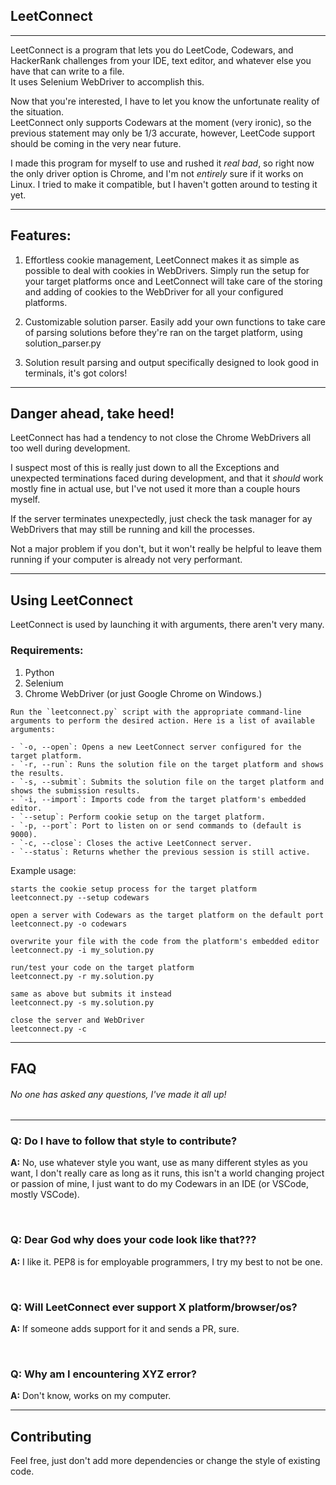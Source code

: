 ## LeetConnect
---

LeetConnect is a program that lets you do LeetCode, Codewars, and HackerRank challenges from your IDE, text editor, and whatever else you have that can write to a file. <br>
It uses Selenium WebDriver to accomplish this.

Now that you're interested, I have to let you know the unfortunate reality of the situation. <br> LeetConnect only supports Codewars at the moment (very ironic), so the previous statement may only be 1/3 accurate, however, LeetCode support should be coming in the very near future.

I made this program for myself to use and rushed it *real bad*, so right now the only driver option is Chrome, and I'm not *entirely* sure if it works on Linux. I tried to make it compatible, but I haven't gotten around to testing it yet.

---


## Features:

1. Effortless cookie management, LeetConnect makes it as simple as possible to deal with cookies in WebDrivers. Simply run the setup for your target platforms once and LeetConnect will take care of the storing and adding of cookies to the WebDriver for all your configured platforms.

2. Customizable solution parser. Easily add your own functions to take care of parsing solutions before they're ran on the target platform, using solution_parser.py

3. Solution result parsing and output specifically designed to look good in terminals, it's got colors!
---

## Danger ahead, take heed!

LeetConnect has had a tendency to not close the Chrome WebDrivers all too well during development. 

 I suspect most of this is really just down to all the Exceptions and unexpected terminations faced during development, and that it *should* work mostly fine in actual use, but I've not used it more than a couple hours myself.

 If the server terminates unexpectedly, just check the task manager for ay WebDrivers that may still be running and kill the processes.
 
  Not a major problem if you don't, but it won't really be helpful to leave them running if your computer is already not very performant.

---

## Using LeetConnect
LeetConnect is used by launching it with arguments, there aren't very many.

### Requirements:
1. Python
2. Selenium
3. Chrome WebDriver (or just Google Chrome on Windows.)
```
Run the `leetconnect.py` script with the appropriate command-line arguments to perform the desired action. Here is a list of available arguments:

- `-o, --open`: Opens a new LeetConnect server configured for the target platform.
- `-r, --run`: Runs the solution file on the target platform and shows the results.
- `-s, --submit`: Submits the solution file on the target platform and shows the submission results.
- `-i, --import`: Imports code from the target platform's embedded editor.
- `--setup`: Perform cookie setup on the target platform.
- `-p, --port`: Port to listen on or send commands to (default is 9000).
- `-c, --close`: Closes the active LeetConnect server.
- `--status`: Returns whether the previous session is still active.
```

Example usage:
```
starts the cookie setup process for the target platform
leetconnect.py --setup codewars

open a server with Codewars as the target platform on the default port
leetconnect.py -o codewars 

overwrite your file with the code from the platform's embedded editor
leetconnect.py -i my_solution.py

run/test your code on the target platform
leetconnect.py -r my.solution.py

same as above but submits it instead
leetconnect.py -s my.solution.py

close the server and WebDriver
leetconnect.py -c
```
---

## FAQ
###### No one has asked any questions, I've made it all up!

---

### **Q: Do I have to follow that style to contribute?**
**A:** No, use whatever style you want, use as many different styles as you want, I don't really care as long as it runs, this isn't a world changing project or passion of mine, I just want to do my Codewars in an IDE (or VSCode, mostly VSCode). 

<br>

### **Q: Dear God why does your code look like that???**
**A:** I like it. PEP8 is for employable programmers, I try my best to not be one.

<br>

### **Q: Will LeetConnect ever support X platform/browser/os?**
**A:** If someone adds support for it and sends a PR, sure.

<br>

### **Q: Why am I encountering XYZ error?**
**A:** Don't know, works on my computer.

----

## Contributing
Feel free, just don't add more dependencies or change the style of existing code.